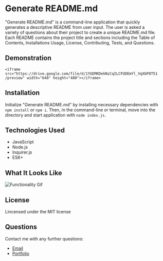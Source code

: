 # Generate README.md
"Generate README.md" is a command-line application that quickly generates a descriptive README from user input. The user is asked a variety of questions about their project to create a unique README.md file. Each README contains the project title and sections including the Table of Contents, Installations Usage, License, Contributing, Tests, and Questions. 


## Demonstration
`<iframe src="https://drive.google.com/file/d/1YGEMKDekNzCqILCFUDEmYl_VqXbP8T51/preview" width="640" height="480"></iframe>`

## Installation
Initialize "Generate README.md" by installing necessary dependencies with `npm install` or `npm i`. Then, in the command-line or terminal, move into the directory and start application with `node index.js`.

## Technologies Used
* JavaScript
* Node.js
* Inquirer.js
* ES6+

## What It Looks Like
![Functionality Gif](./assets/functionality.gif)

## License 
Lincensed under the MIT license

## Questions
Contact me with any further questions:
- [Email](i.cynthiagarcia@gmail.com) <br>
- [Portfolio](https://caersun.github.io/portfolio/)


  